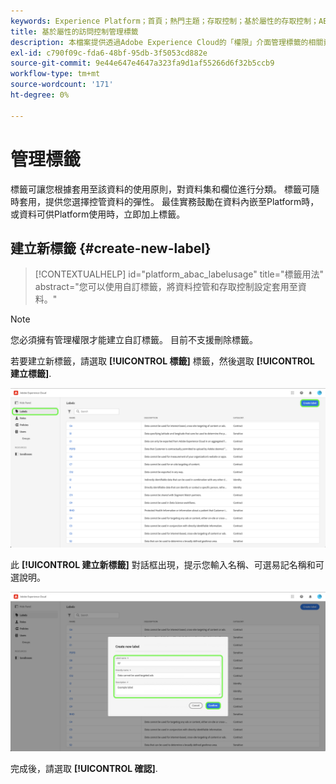 ```yaml
---
keywords: Experience Platform；首頁；熱門主題；存取控制；基於屬性的存取控制；ABAC
title: 基於屬性的訪問控制管理標籤
description: 本檔案提供透過Adobe Experience Cloud的「權限」介面管理標籤的相關資訊
exl-id: c790f09c-fda6-48bf-95db-3f5053cd882e
source-git-commit: 9e44e647e4647a323fa9d1af55266d6f32b5ccb9
workflow-type: tm+mt
source-wordcount: '171'
ht-degree: 0%

---
```


# 管理標籤

標籤可讓您根據套用至該資料的使用原則，對資料集和欄位進行分類。 標籤可隨時套用，提供您選擇控管資料的彈性。 最佳實務鼓勵在資料內嵌至Platform時，或資料可供Platform使用時，立即加上標籤。

## 建立新標籤 {#create-new-label}

>[!CONTEXTUALHELP]
>id="platform_abac_labelusage"
>title="標籤用法"
>abstract="您可以使用自訂標籤，將資料控管和存取控制設定套用至資料。"

>[!NOTE]
>
>您必須擁有管理權限才能建立自訂標籤。 目前不支援刪除標籤。

若要建立新標籤，請選取 **[!UICONTROL 標籤]** 標籤，然後選取 **[!UICONTROL 建立標籤]**.

![flac-new-label](../../images/flac-ui/create-label.png)

此 **[!UICONTROL 建立新標籤]** 對話框出現，提示您輸入名稱、可選易記名稱和可選說明。

![new-label-info](../../images/flac-ui/new-label-info.png)

完成後，請選取 **[!UICONTROL 確認]**.
